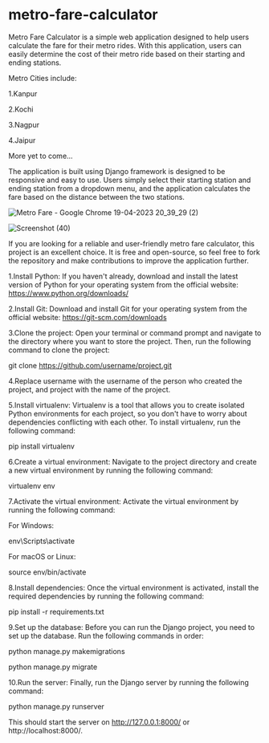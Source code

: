 # metro-fare-calculator

Metro Fare Calculator is a simple web application designed to help users calculate the fare for their metro rides. With this application, users can easily determine the cost of their metro ride based on their starting and ending stations.

Metro Cities include:

1.Kanpur

2.Kochi

3.Nagpur

4.Jaipur

More yet to come...

The application is built using Django framework is designed to be responsive and easy to use. Users simply select their starting station and ending station from a dropdown menu, and the application calculates the fare based on the distance between the two stations.

![Metro Fare - Google Chrome 19-04-2023 20_39_29 (2)](https://user-images.githubusercontent.com/130206125/233120574-f736e375-7014-452c-b1e9-cc00664972f8.png)

![Screenshot (40)](https://user-images.githubusercontent.com/130206125/233118575-af100009-d9e5-47f9-8d16-b4e9e46a37f9.png)


If you are looking for a reliable and user-friendly metro fare calculator, this project is an excellent choice. It is free and open-source, so feel free to fork the repository and make contributions to improve the application further.

1.Install Python: If you haven't already, download and install the latest version of Python for your operating system from the official website: https://www.python.org/downloads/

2.Install Git: Download and install Git for your operating system from the official website: https://git-scm.com/downloads

3.Clone the project: Open your terminal or command prompt and navigate to the directory where you want to store the project. Then, run the following command to clone the project:

git clone https://github.com/username/project.git

4.Replace username with the username of the person who created the project, and project with the name of the project.

5.Install virtualenv: Virtualenv is a tool that allows you to create isolated Python environments for each project, so you don't have to worry about dependencies conflicting with each other. To install virtualenv, run the following command:

pip install virtualenv

6.Create a virtual environment: Navigate to the project directory and create a new virtual environment by running the following command:

virtualenv env

7.Activate the virtual environment: Activate the virtual environment by running the following command:

For Windows:

env\Scripts\activate

For macOS or Linux:

source env/bin/activate

8.Install dependencies: Once the virtual environment is activated, install the required dependencies by running the following command:

pip install -r requirements.txt

9.Set up the database: Before you can run the Django project, you need to set up the database. Run the following commands in order:

python manage.py makemigrations

python manage.py migrate

10.Run the server: Finally, run the Django server by running the following command:

python manage.py runserver

This should start the server on http://127.0.0.1:8000/ or http://localhost:8000/.
